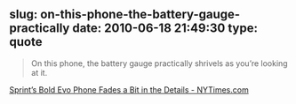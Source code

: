 slug: on-this-phone-the-battery-gauge-practically
date: 2010-06-18 21:49:30
type: quote
---

> On this phone, the battery gauge practically shrivels as you’re looking at it.

[Sprint’s Bold Evo Phone Fades a Bit in the Details - NYTimes.com](http://www.nytimes.com/2010/06/17/technology/personaltech/17pogue.html)
